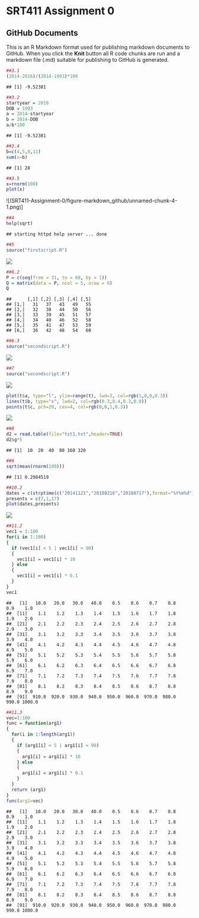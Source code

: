 SRT411 Assignment 0
================

GitHub Documents
----------------

This is an R Markdown format used for publishing markdown documents to GitHub. When you click the **Knit** button all R code chunks are run and a markdown file (.md) suitable for publishing to GitHub is generated.

``` r
##3.1
(2014-2016)/(2014-1993)*100
```

    ## [1] -9.52381

``` r
##3.2
startyear = 2016
DOB = 1993
a = 2014-startyear
b = 2014-DOB
a/b*100
```

    ## [1] -9.52381

``` r
##3.4
b=c(4,5,8,11)
sum(x=b)
```

    ## [1] 28

``` r
##3.5
x=rnorm(100)
plot(x)
```

![(SRT411-Assignment-0/figure-markdown_github/unnamed-chunk-4-1.png)]

``` r
##4
help(sqrt)
```

    ## starting httpd help server ... done

``` r
##5
source("firstscript.R")
```

![](SRT411A0_files/figure-markdown_github/unnamed-chunk-6-1.png)

``` r
##6.2
P = c(seq(from = 31, to = 60, by = 1))
Q = matrix(data = P, ncol = 5, nrow = 6)
Q
```

    ##      [,1] [,2] [,3] [,4] [,5]
    ## [1,]   31   37   43   49   55
    ## [2,]   32   38   44   50   56
    ## [3,]   33   39   45   51   57
    ## [4,]   34   40   46   52   58
    ## [5,]   35   41   47   53   59
    ## [6,]   36   42   48   54   60

``` r
##6.3
source("secondscript.R")
```

![](SRT411A0_files/figure-markdown_github/unnamed-chunk-8-1.png)

``` r
##7
source("secondscript.R")
```

![](SRT411A0_files/figure-markdown_github/unnamed-chunk-9-1.png)

``` r
plot(t$a, type="l", ylim=range(t), lwd=3, col=rgb(1,0,0,0.3))
lines(t$b, type="s", lwd=2, col=rgb(0.3,0.4,0.3,0.9))
points(t$c, pch=20, cex=4, col=rgb(0,0,1,0.3))
```

![](SRT411A0_files/figure-markdown_github/unnamed-chunk-9-2.png)

``` r
##8
d2 = read.table(file="tst1.txt",header=TRUE)
d2$g*5
```

    ## [1]  10  20  40  80 160 320

``` r
##9
sqrt(mean(rnorm(100)))
```

    ## [1] 0.2984519

``` r
##10.2
dates = c(strptime(c("20141121","20180216","20180717"),format="%Y%m%d"))
presents = c(7,1,17)
plot(dates,presents)
```

![](SRT411A0_files/figure-markdown_github/unnamed-chunk-12-1.png)

``` r
##11.2
vec1 = 1:100
for(i in 1:100)
{
  if (vec1[i] < 5 | vec1[i] > 90)
  {
    vec1[i] = vec1[i] * 10
  } else
  {
    vec1[i] = vec1[i] * 0.1
  }
}
vec1
```

    ##   [1]   10.0   20.0   30.0   40.0    0.5    0.6    0.7    0.8    0.9    1.0
    ##  [11]    1.1    1.2    1.3    1.4    1.5    1.6    1.7    1.8    1.9    2.0
    ##  [21]    2.1    2.2    2.3    2.4    2.5    2.6    2.7    2.8    2.9    3.0
    ##  [31]    3.1    3.2    3.3    3.4    3.5    3.6    3.7    3.8    3.9    4.0
    ##  [41]    4.1    4.2    4.3    4.4    4.5    4.6    4.7    4.8    4.9    5.0
    ##  [51]    5.1    5.2    5.3    5.4    5.5    5.6    5.7    5.8    5.9    6.0
    ##  [61]    6.1    6.2    6.3    6.4    6.5    6.6    6.7    6.8    6.9    7.0
    ##  [71]    7.1    7.2    7.3    7.4    7.5    7.6    7.7    7.8    7.9    8.0
    ##  [81]    8.1    8.2    8.3    8.4    8.5    8.6    8.7    8.8    8.9    9.0
    ##  [91]  910.0  920.0  930.0  940.0  950.0  960.0  970.0  980.0  990.0 1000.0

``` r
##11.3
vec=1:100
func = function(arg1)
{
  for(i in 1:length(arg1))
  {
    if (arg1[i] < 5 | arg1[i] > 90)
    {
      arg1[i] = arg1[i] * 10
    } else
    {
      arg1[i] = arg1[i] * 0.1
    }
  }
  return (arg1)
}
func(arg1=vec)
```

    ##   [1]   10.0   20.0   30.0   40.0    0.5    0.6    0.7    0.8    0.9    1.0
    ##  [11]    1.1    1.2    1.3    1.4    1.5    1.6    1.7    1.8    1.9    2.0
    ##  [21]    2.1    2.2    2.3    2.4    2.5    2.6    2.7    2.8    2.9    3.0
    ##  [31]    3.1    3.2    3.3    3.4    3.5    3.6    3.7    3.8    3.9    4.0
    ##  [41]    4.1    4.2    4.3    4.4    4.5    4.6    4.7    4.8    4.9    5.0
    ##  [51]    5.1    5.2    5.3    5.4    5.5    5.6    5.7    5.8    5.9    6.0
    ##  [61]    6.1    6.2    6.3    6.4    6.5    6.6    6.7    6.8    6.9    7.0
    ##  [71]    7.1    7.2    7.3    7.4    7.5    7.6    7.7    7.8    7.9    8.0
    ##  [81]    8.1    8.2    8.3    8.4    8.5    8.6    8.7    8.8    8.9    9.0
    ##  [91]  910.0  920.0  930.0  940.0  950.0  960.0  970.0  980.0  990.0 1000.0
